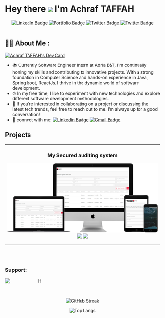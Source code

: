 ### <h1>Hey there <img src="https://media.giphy.com/media/hvRJCLFzcasrR4ia7z/giphy.gif" width="30px"/>  I'm Achraf TAFFAH </h1>

<div id="badges" align='center'>
  <a href="https://www.linkedin.com/in/achraf-taffah-b679a01aa/">
    <img src="https://img.shields.io/badge/LinkedIn-blue?style=for-the-badge&logo=linkedin&logoColor=white" alt="LinkedIn Badge"/>
    <a href="https://taffah-achraf.netlify.app/">
    <img src="https://img.shields.io/badge/Portfolio-white?style=for-the-badge&logo=react&logoColor=blue" alt="Portfolio Badge"/>
    </a>
  <a href="https://x.com/AchrafTaffah">
    <img src="https://img.shields.io/badge/Twitter-blue?style=for-the-badge&logo=twitter&logoColor=white" alt="Twitter Badge"/>
  </a>
    <a href="https://www.youtube.com/@aji_ncodew"><img src="https://img.shields.io/badge/YouTube-%23FF0000.svg?style=for-the-badge&logo=YouTube&logoColor=white" alt="Twitter Badge"/>  </a>
</div>
<br>
	

### <h2>:man_technologist: About Me :</h2>
<a href="https://app.daily.dev/achraf_taffah"><img src="https://api.daily.dev/devcards/v2/C19SSvrcP4BLiI7NzTWiz.png?type=default&r=2bd" width="356" alt="Achraf TAFFAH's Dev Card"/></a>

- 📚 Currently Software Engineer intern at Adria B&T, I'm continually honing my skills and contributing to innovative projects. With a strong foundation in Computer Science and hands-on experience in Java, Spring boot, ReactJs, I thrive in the dynamic world of software development.
- ⏰ In my free time, I like to experiment with new technologies and explore different software development methodologies.
- 📩 If you're interested in collaborating on a project or discussing the latest tech trends, feel free to reach out to me. I'm always up for a good conversation!
- :iphone:  connect with me: [![Linkedin Badge](https://img.shields.io/badge/-LinkedIn-blue?style=flat&logo=Linkedin&logoColor=white)](https://www.linkedin.com/in/achraf-taffah-b679a01aa/) [![Gmail Badge](https://img.shields.io/badge/Gmail-D14836?style=flat&logo=gmail&logoColor=white)](taffahachraf184@gmail.com)

## Projects
  
<table>

  <tr>
    <td width="50%">
      <h3 align="center">My Secured auditing system</h3>
      <p align="center">
        <a href="" target="_blank" ref="noreferrer">
          <img src="demo/piste_daudit.svg" alt="project example"/>
        </a>
        <a href="" target="_blank" ref="noreferrer">
          <img src="https://img.shields.io/badge/Live-grey?style=for-the-badge">
        </a>
        <a href="" target="_blank" ref="noreferrer">
          <img src="https://img.shields.io/badge/Live-grey?style=for-the-badge">
        </a>
      </p>
    </td>
  </tr>
</table>

<br>
<br>
<h3 align="left">Support:</h3>
<center><p><a href="https://buymeacoffee.com/achraf_taffah"> <img align="left" src="https://cdn.buymeacoffee.com/buttons/v2/default-yellow.png" height="50" width="210" alt="H" /></a></p></center><br><br>


<br>

<div align='center' width='50%'>

[![GitHub Streak](https://github-readme-streak-stats.herokuapp.com/?user=TAFFAHACHRAF&theme=dark&background=000000)](https://github-readme-streak-stats.herokuapp.com/?user=ET-TOUNANI&theme=dark&background=000000)
	</div>
<div align='center' width='50%' >

![Top Langs](https://github-readme-stats.vercel.app/api/top-langs/?username=TAFFAHACHRAF&hide=javascript,css,scss,html,CMake,Cpp&theme=tokyonight)

</div>



</div>
